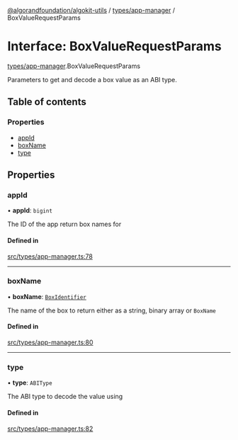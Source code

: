 [@algorandfoundation/algokit-utils](../README.md) / [types/app-manager](../modules/types_app_manager.md) / BoxValueRequestParams

# Interface: BoxValueRequestParams

[types/app-manager](../modules/types_app_manager.md).BoxValueRequestParams

Parameters to get and decode a box value as an ABI type.

## Table of contents

### Properties

- [appId](types_app_manager.BoxValueRequestParams.md#appid)
- [boxName](types_app_manager.BoxValueRequestParams.md#boxname)
- [type](types_app_manager.BoxValueRequestParams.md#type)

## Properties

### appId

• **appId**: `bigint`

The ID of the app return box names for

#### Defined in

[src/types/app-manager.ts:78](https://github.com/algorandfoundation/algokit-utils-ts/blob/main/src/types/app-manager.ts#L78)

___

### boxName

• **boxName**: [`BoxIdentifier`](../modules/types_app_manager.md#boxidentifier)

The name of the box to return either as a string, binary array or `BoxName`

#### Defined in

[src/types/app-manager.ts:80](https://github.com/algorandfoundation/algokit-utils-ts/blob/main/src/types/app-manager.ts#L80)

___

### type

• **type**: `ABIType`

The ABI type to decode the value using

#### Defined in

[src/types/app-manager.ts:82](https://github.com/algorandfoundation/algokit-utils-ts/blob/main/src/types/app-manager.ts#L82)
